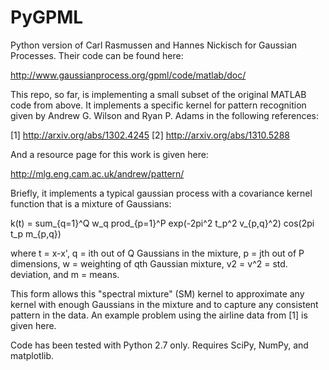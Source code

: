 PyGPML
======

Python version of Carl Rasmussen and Hannes Nickisch for Gaussian Processes. Their code can be found here: 

http://www.gaussianprocess.org/gpml/code/matlab/doc/

This repo, so far, is implementing a small subset of the original MATLAB code from above. It implements a specific kernel for pattern recognition given by Andrew G. Wilson and Ryan P. Adams in the following references:

[1] http://arxiv.org/abs/1302.4245
[2] http://arxiv.org/abs/1310.5288

And a resource page for this work is given here:

http://mlg.eng.cam.ac.uk/andrew/pattern/

Briefly, it implements a typical gaussian process with a covariance kernel function that is a mixture of Gaussians:

k(t) = sum_{q=1}^Q w_q prod_{p=1}^P exp(-2pi^2 t_p^2 v_{p,q}^2) cos(2pi t_p m_{p,q})

where t = x-x', q = ith out of Q Gaussians in the mixture, p = jth out of P dimensions, w = weighting of qth Gaussian mixture, v2 = v^2 = std. deviation, and m = means.

This form allows this "spectral mixture" (SM) kernel to approximate any kernel with enough Gaussians in the mixture and to capture any consistent pattern in the data. An example problem using the airline data from [1] is given here.

Code has been tested with Python 2.7 only. Requires SciPy, NumPy, and matplotlib.
